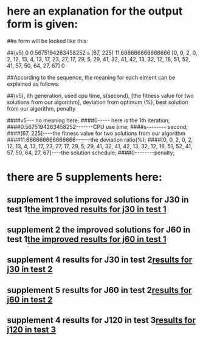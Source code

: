 # here an explanation for the output form is given:

##a form will be looked like this:

##(v5) 0 0.5675194263458252 s [67, 225] 11.666666666666666 [0, 0, 2, 0, 2, 12, 13, 4, 13, 17, 23, 27, 17, 29, 5, 29, 41, 32, 41, 42, 13, 32, 12, 18, 51, 52, 41, 57, 50, 64, 27, 67] 0

##According to the sequence, the meaning for each elment can be explained as follows:

##(v5), ith generation, used cpu time, s(second), [the fitness value for two solutions from our algorithm], deviation from optimum (%), best solution from our algorithm, penalty

####v5--- no meaning here;
####0----- here is the 1th iteration;
####0.5675194263458252-------CPU use time;
####s-------- second;
####[67, 225]----the fitness value for two solutions from our algorithm 
####11.666666666666666------the deviation ratio(%);
####[0, 0, 2, 0, 2, 12, 13, 4, 13, 17, 23, 27, 17, 29, 5, 29, 41, 32, 41, 42, 13, 32, 12, 18, 51, 52, 41, 57, 50, 64, 27, 67]----the solution schedule;
####0--------penalty;

# there are 5 supplements here:
## supplement 1 the improved solutions for J30 in test 1[the improved results for j30 in test 1](https://github.com/ypliu2021/algorithm-for-rcpsp/blob/main/supplement%201the%20improved%20solution%20for%20j30%20in%20test%201.docx "")
## supplement 2 the improved solutions for J60 in test 1[the improved results for j60 in test 1](https://github.com/ypliu2021/algorithm-for-rcpsp/blob/main/supplement%202%20the%20improved%20solution%20for%20j60%20%20in%20test%201.docx "")
## supplement 4 results for J30 in test 2[results for j30 in test 2](https://github.com/ypliu2021/algorithm-for-rcpsp/blob/main/supplement%204%20%20results%20for%20%20j30%20in%20test%202%20.docx "")
## supplement 5 results for J60 in test 2[results for j60 in test 2](https://github.com/ypliu2021/algorithm-for-rcpsp/blob/main/supplement%205%20the%20most%20recent%20results%20for%20%20j60%20in%20test%202%20.docx "")
## supplement 4 results for J120 in test 3[results for j120 in test 3](https://github.com/ypliu2021/algorithm-for-rcpsp/blob/main/supplement%206%20results%20for%20J120new%20.docx "")